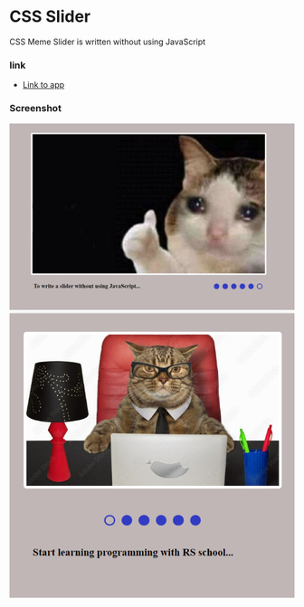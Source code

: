 # CSS Slider
CSS Meme Slider is written without using JavaScript
### link
- [Link to app](https://kat2709.github.io/cssMemeSlider/cssMemeSlider/index.html)
### Screenshot
![preview desktop](./screenshot/screenshotDesktop.PNG)
![preview mobile](./screenshot/screenshotPhone.PNG)

